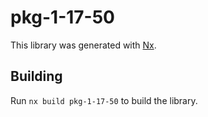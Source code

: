# pkg-1-17-50

This library was generated with [Nx](https://nx.dev).

## Building

Run `nx build pkg-1-17-50` to build the library.
